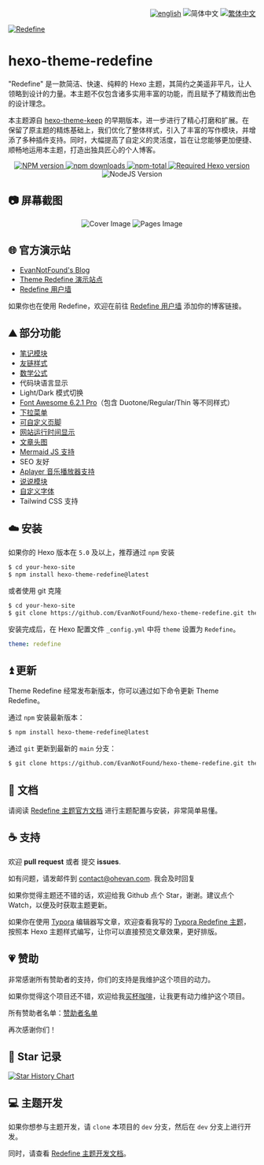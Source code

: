 <div align="right">
  <a title="en" href="README.md"><img src="https://img.shields.io/badge/-English-545759?style=for-the-badge" alt="english"></a>
  <img src="https://img.shields.io/badge/-%E7%AE%80%E4%BD%93%E4%B8%AD%E6%96%87-A31F34?style=for-the-badge" alt="简体中文">
  <a title="zh-TW" href="README_zh-TW.md"><img src="https://img.shields.io/badge/-%E7%B9%81%E4%BD%93%E4%B8%AD%E6%96%87-545759?style=for-the-badge" alt="繁体中文"></a>
</div>

<a href="https://redefine.ohevan.com"><img align="center" src="https://user-images.githubusercontent.com/68590232/226141917-68124e8f-fde0-4edd-b86d-c62932ec369a.png"  alt="Redefine"></a>


# hexo-theme-redefine

"Redefine" 是一款简洁、快速、纯粹的 Hexo 主题，其简约之美遥非平凡，让人领略到设计的力量。本主题不仅包含诸多实用丰富的功能，而且赋予了精致而出色的设计理念。

本主题源自 [hexo-theme-keep](https://github.com/XPoet/hexo-theme-keep) 的早期版本，进一步进行了精心打磨和扩展。在保留了原主题的精炼基础上，我们优化了整体样式，引入了丰富的写作模块，并增添了多种插件支持。同时，大幅提高了自定义的灵活度，旨在让您能够更加便捷、顺畅地运用本主题，打造出独具匠心的个人博客。

<p align="center">
    <a href="https://www.npmjs.com/package/hexo-theme-redefine">
        <img src="https://img.shields.io/npm/v/hexo-theme-redefine?color=F38181&amp;label=version&amp;logo=npm&amp;logoColor=F38181&amp;style=for-the-badge" referrerpolicy="no-referrer" alt="NPM version" />
    </a>
    <a href="https://www.npmjs.com/package/hexo-theme-redefine">
        <img src="https://img.shields.io/npm/dw/hexo-theme-redefine?color=FCE38A&amp;logo=npm&amp;logoColor=FCE38A&amp;style=for-the-badge" referrerpolicy="no-referrer" alt="npm downloads" />
    </a>
    <a href="https://www.npmjs.com/package/hexo-theme-redefine">
        <img src="https://img.shields.io/npm/dt/hexo-theme-redefine?color=95E1D3&amp;label=total&amp;logo=npm&amp;logoColor=95E1D3&amp;style=for-the-badge" referrerpolicy="no-referrer" alt="npm-total" />
    </a>
    <a href="https://hexo.io"><img src="https://img.shields.io/badge/hexo-%3E=5.0.0-8caaee?style=for-the-badge&amp;logo=hexo&amp;logoColor=8caaee" referrerpolicy="no-referrer" alt="Required Hexo version" /></a>
    <img src="https://img.shields.io/badge/node-%3E=12.0-a6d189?style=for-the-badge&amp;logo=node.js&amp;logoColor=a6d189" referrerpolicy="no-referrer" alt="NodeJS Version" />
</p>


## 📷 屏幕截图

<p align="center">
<picture>
  <source media="(prefers-color-scheme: light)" srcset="https://github.com/EvanNotFound/hexo-theme-redefine/assets/68590232/863f7dd7-2f59-4ef4-a876-5b0a707289b1" />
  <source media="(prefers-color-scheme: dark)" srcset="https://github.com/EvanNotFound/hexo-theme-redefine/assets/68590232/92427ac8-fbb8-4ce9-9807-5d0ed98484ac" />
  <img alt="Cover Image" src="https://github.com/EvanNotFound/hexo-theme-redefine/assets/68590232/863f7dd7-2f59-4ef4-a876-5b0a707289b1" />
</picture>

<picture>
  <source media="(prefers-color-scheme: light)" srcset="https://github.com/EvanNotFound/hexo-theme-redefine/assets/68590232/5c1f93ec-ff0d-4459-83c1-894b7538f713" />
  <source media="(prefers-color-scheme: dark)" srcset="https://github.com/EvanNotFound/hexo-theme-redefine/assets/68590232/ee04971c-a199-448b-a91c-6f4bbe17d105" />
  <img alt="Pages Image" src="https://github.com/EvanNotFound/hexo-theme-redefine/assets/68590232/5c1f93ec-ff0d-4459-83c1-894b7538f713" />
</picture>
</p>

## 🌐 官方演示站

- [EvanNotFound's Blog](https://ohevan.com)
- [Theme Redefine 演示站点](https://redefine.ohevan.com)
- [Redefine 用户墙](https://redefine.ohevan.com/showcase)

如果你也在使用 Redefine，欢迎在前往 [Redefine 用户墙](https://redefine.ohevan.com/showcase) 添加你的博客链接。

## ⛰️ 部分功能

- [笔记模块](https://redefine-docs.ohevan.com/modules/notes)
- [友链样式](https://redefine-docs.ohevan.com/page_templates/friends)
- [数学公式](https://redefine-docs.ohevan.com/plugins/mathjax)
- 代码块语言显示
- Light/Dark 模式切换
- [Font Awesome 6.2.1 Pro](https://redefine-docs.ohevan.com/basic/fontawesome)（包含 Duotone/Regular/Thin 等不同样式）
- [下拉菜单](https://redefine-docs.ohevan.com/dhome/navbar#%E9%93%BE%E6%8E%A5%E5%88%97%E8%A1%A8)
- [可自定义页脚](https://redefine-docs.ohevan.com/footer)
- [网站运行时间显示](https://redefine-docs.ohevan.com/footer#%E8%BF%90%E8%A1%8C%E6%97%B6%E9%97%B4)
- [文章头图](https://redefine-docs.ohevan.com/article_customize/banner)
- [Mermaid JS 支持](https://redefine-docs.ohevan.com/plugins/mermaid)
- SEO 友好
- [Aplayer 音乐播放器支持](https://redefine-docs.ohevan.com/plugins/aplayer)
- [说说模块](https://redefine-docs.ohevan.com/shuoshuo)
- [自定义字体](https://redefine-docs.ohevan.com/basic/global#%E8%87%AA%E5%AE%9A%E4%B9%89%E5%AD%97%E4%BD%93)
- Tailwind CSS 支持

## ☁️ 安装

如果你的 Hexo 版本在 `5.0` 及以上，推荐通过 `npm` 安装

```sh
$ cd your-hexo-site
$ npm install hexo-theme-redefine@latest
```

或者使用 git 克隆

```sh
$ cd your-hexo-site
$ git clone https://github.com/EvanNotFound/hexo-theme-redefine.git themes/redefine
```

安装完成后，在 Hexo 配置文件 `_config.yml` 中将 `theme` 设置为 `Redefine`。

```yaml
theme: redefine
```



## ⏫ 更新

Theme Redefine 经常发布新版本，你可以通过如下命令更新 Theme Redefine。

通过 `npm` 安装最新版本：

```sh
$ npm install hexo-theme-redefine@latest
```

通过 `git` 更新到最新的 `main` 分支：

```sh
$ git clone https://github.com/EvanNotFound/hexo-theme-redefine.git themes/redefine
```



## 📄 文档

请阅读 [Redefine 主题官方文档](https://redefine-docs.ohevan.com/) 进行主题配置与安装，非常简单易懂。

## ☕ 支持

欢迎 **pull request** 或者 提交 **issues**.

如有问题，请发邮件到 [contact@ohevan.com](mailto:contact@ohevan.com). 我会及时回复

如果你觉得主题还不错的话，欢迎给我 Github 点个 Star，谢谢。建议点个 Watch，以便及时获取主题更新。

如果你在使用 [Typora](https://typora.io/) 编辑器写文章，欢迎查看我写的 [Typora Redefine 主题](https://github.com/EvanNotFound/typora-theme-redefine)，按照本 Hexo 主题样式编写，让你可以直接预览文章效果，更好排版。

## 💗 赞助

非常感谢所有赞助者的支持，你们的支持是我维护这个项目的动力。

如果你觉得这个项目还不错，欢迎给我[买杯咖啡](https://github.com/EvanNotFound/hexo-theme-redefine/blob/dev/DONATION.md)，让我更有动力维护这个项目。

所有赞助者名单：[赞助者名单](https://github.com/EvanNotFound/hexo-theme-redefine/blob/dev/DONATION.md)

再次感谢你们！

## 🌟 Star 记录

<a href="https://star-history.com/#EvanNotFound/hexo-theme-redefine&Date">
  <picture>
    <source media="(prefers-color-scheme: dark)" srcset="https://api.star-history.com/svg?repos=EvanNotFound/hexo-theme-redefine&type=Date&theme=dark" />
    <source media="(prefers-color-scheme: light)" srcset="https://api.star-history.com/svg?repos=EvanNotFound/hexo-theme-redefine&type=Date" />
    <img alt="Star History Chart" src="https://api.star-history.com/svg?repos=EvanNotFound/hexo-theme-redefine&type=Date" />
  </picture>
</a>

## 💻 主题开发

如果你想参与主题开发，请 `clone` 本项目的 `dev` 分支，然后在 `dev` 分支上进行开发。

同时，请查看 [Redefine 主题开发文档](https://redefine-docs.ohevan.com/developer)。
